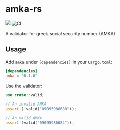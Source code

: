 # amka-rs

<a href="https://crates.io/crates/amka"><img src="https://img.shields.io/crates/v/amka.svg" /></a>
![CI](https://github.com/zoispag/amka-rs/workflows/CI/badge.svg)

A validator for greek social security number (AMKA)

## Usage

Add `amka` under `[dependencies]` in your `Cargo.toml`:

```toml
[dependencies]
amka = "0.1.0"
```

Use the validator:

```rust
use crate::valid;

// An invalid AMKA
assert!(!valid("09095986680"));

// An valid AMKA
assert!(valid("09095986684"));
```
